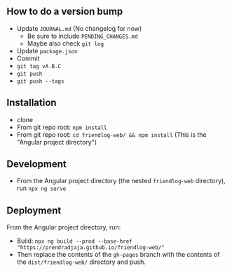 ## How to do a version bump

- Update `JOURNAL.md` (No changelog for now)
  - Be sure to include `PENDING_CHANGES.md`
  - Maybe also check `git log`
- Update `package.json`
- Commit
- `git tag vA.B.C`
- `git push`
- `git push --tags`

## Installation

- clone
- From git repo root: `npm install`
- From git repo root: `cd friendlog-web/ && npm install` (This is the
  "Angular project directory")

## Development

- From the Angular project directory (the nested `friendlog-web` directory),
  run `npx ng serve`

## Deployment

From the Angular project directory, run:
- Build: `npx ng build --prod --base-href "https://prendradjaja.github.io/friendlog-web/"`
- Then replace the contents of the `gh-pages` branch with the contents of the `dist/friendlog-web/` directory and push.
